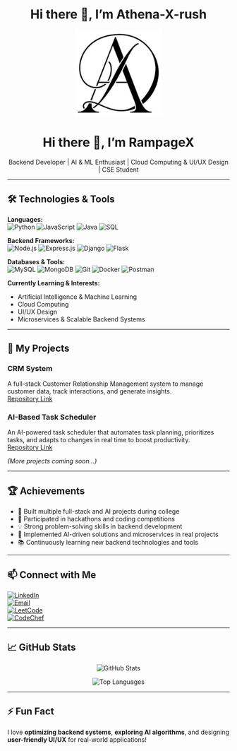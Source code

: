 
<h1 align="center">Hi there 👋, I’m Athena-X-rush</h1>
<p align="center">
  <img src="https://raw.githubusercontent.com/Athena-X-rush/Athena-X-rush/main/assets/shopping.png" alt="Athena-X-rush Logo" width="200"/>
</p>

<h1 align="center">Hi there 👋, I’m RampageX</h1>
<p align="center">
Backend Developer | AI & ML Enthusiast | Cloud Computing & UI/UX Design | CSE Student
</p>

---

## 🛠️ Technologies & Tools

**Languages:**  
![Python](https://img.shields.io/badge/Python-FFD43B?logo=python&logoColor=blue) 
![JavaScript](https://img.shields.io/badge/JavaScript-F7DF1E?logo=javascript&logoColor=black) 
![Java](https://img.shields.io/badge/Java-007396?logo=java&logoColor=white) 
![SQL](https://img.shields.io/badge/SQL-4479A1?logo=mysql&logoColor=white)

**Backend Frameworks:**  
![Node.js](https://img.shields.io/badge/Node.js-339933?logo=node.js&logoColor=white) 
![Express.js](https://img.shields.io/badge/Express.js-000000?logo=express&logoColor=white) 
![Django](https://img.shields.io/badge/Django-092E20?logo=django&logoColor=white) 
![Flask](https://img.shields.io/badge/Flask-000000?logo=flask&logoColor=white)

**Databases & Tools:**  
![MySQL](https://img.shields.io/badge/MySQL-4479A1?logo=mysql&logoColor=white) 
![MongoDB](https://img.shields.io/badge/MongoDB-47A248?logo=mongodb&logoColor=white) 
![Git](https://img.shields.io/badge/Git-F05032?logo=git&logoColor=white) 
![Docker](https://img.shields.io/badge/Docker-2496ED?logo=docker&logoColor=white) 
![Postman](https://img.shields.io/badge/Postman-FF6C37?logo=postman&logoColor=white)

**Currently Learning & Interests:**  
- Artificial Intelligence & Machine Learning  
- Cloud Computing  
- UI/UX Design  
- Microservices & Scalable Backend Systems  

---

## 🚀 My Projects

### **CRM System**
A full-stack Customer Relationship Management system to manage customer data, track interactions, and generate insights.  
[Repository Link](https://github.com/Athena-X-rush/smart-crm)

### **AI-Based Task Scheduler**
An AI-powered task scheduler that automates task planning, prioritizes tasks, and adapts to changes in real time to boost productivity.  
[Repository Link](https://github.com/Athena-X-rush/Auto-tasker)

*(More projects coming soon…)*

---

## 🏆 Achievements
- 🥇 Built multiple full-stack and AI projects during college  
- 🏃 Participated in hackathons and coding competitions  
- 💡 Strong problem-solving skills in backend development  
- 🚀 Implemented AI-driven solutions and microservices in real projects  
- 📚 Continuously learning new backend technologies and tools  

---

## 📫 Connect with Me
[![LinkedIn](https://img.shields.io/badge/LinkedIn-Profile-blue?logo=linkedin)](https://www.linkedin.com/in/mayank-bisht-047807324)  
[![Email](https://img.shields.io/badge/Email-Contact-red?logo=gmail)](mailto:bishtmayank293@gmail.com)  
[![LeetCode](https://img.shields.io/badge/LeetCode-Profile-orange?logo=leetcode&logoColor=white)](https://leetcode.com/yourusername)  
[![CodeChef](https://img.shields.io/badge/CodeChef-Profile-6D3F7C?logo=codechef&logoColor=white)](https://www.codechef.com/users/yourusername)

---

## 📈 GitHub Stats
<p align="center">
  <img src="https://github-readme-stats.vercel.app/api?username=Athena-X-rush&show_icons=true&theme=dark&count_private=true" alt="GitHub Stats" />
</p>

<p align="center">
  <img src="https://github-readme-stats.vercel.app/api/top-langs/?username=Athena-X-rush&layout=compact&theme=dark" alt="Top Languages"/>
</p>

---

## ⚡ Fun Fact
I love **optimizing backend systems**, **exploring AI algorithms**, and designing **user-friendly UI/UX** for real-world applications!
